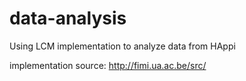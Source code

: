 # data-analysis
Using LCM implementation to analyze data from HAppi

implementation source: http://fimi.ua.ac.be/src/

